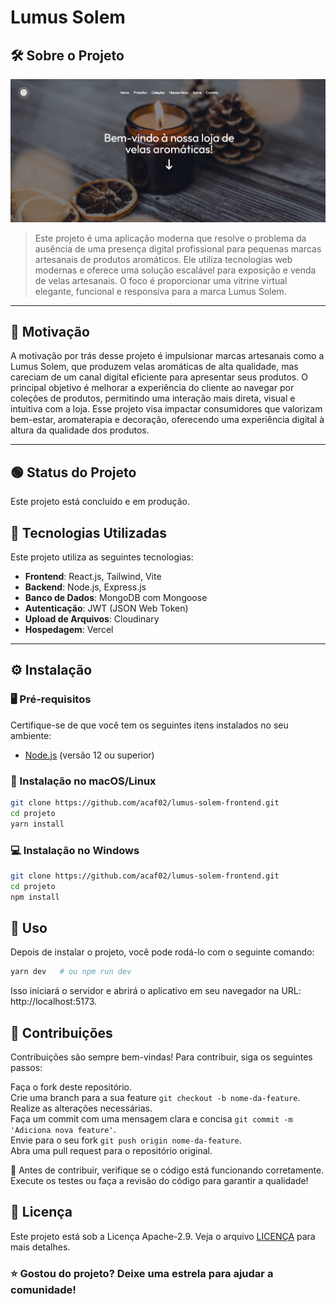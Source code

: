 # Lumus Solem

## 🛠️ Sobre o Projeto

![Exemplo de Imagem](imagem.png) 

> Este projeto é uma aplicação moderna que resolve o problema da ausência de uma presença digital profissional para pequenas marcas artesanais de produtos aromáticos. Ele utiliza tecnologias web modernas e oferece uma solução escalável para exposição e venda de velas artesanais. O foco é proporcionar uma vitrine virtual elegante, funcional e responsiva para a marca Lumus Solem.

---

## 🎯 Motivação

A motivação por trás desse projeto é impulsionar marcas artesanais como a Lumus Solem, que produzem velas aromáticas de alta qualidade, mas careciam de um canal digital eficiente para apresentar seus produtos. O principal objetivo é melhorar a experiência do cliente ao navegar por coleções de produtos, permitindo uma interação mais direta, visual e intuitiva com a loja. Esse projeto visa impactar consumidores que valorizam bem-estar, aromaterapia e decoração, oferecendo uma experiência digital à altura da qualidade dos produtos.

---
## 🟢 Status do Projeto

Este projeto está concluído e em produção.

## 🧰 Tecnologias Utilizadas

Este projeto utiliza as seguintes tecnologias:

- **Frontend**: React.js, Tailwind, Vite
- **Backend**: Node.js, Express.js
- **Banco de Dados**: MongoDB com Mongoose
- **Autenticação**: JWT (JSON Web Token)
- **Upload de Arquivos**: Cloudinary
- **Hospedagem**: Vercel

---

## ⚙️ Instalação

### 🖥️ Pré-requisitos

Certifique-se de que você tem os seguintes itens instalados no seu ambiente:

- [Node.js](https://nodejs.org) (versão 12 ou superior)

### 🔧 Instalação no macOS/Linux

```bash
git clone https://github.com/acaf02/lumus-solem-frontend.git
cd projeto
yarn install

```

### 💻 Instalação no Windows

```bash
git clone https://github.com/acaf02/lumus-solem-frontend.git
cd projeto
npm install

```

## 🚀 Uso

Depois de instalar o projeto, você pode rodá-lo com o seguinte comando:
```bash
yarn dev   # ou npm run dev

```
Isso iniciará o servidor e abrirá o aplicativo em seu navegador na URL: http://localhost:5173.

## 🤝 Contribuições

Contribuições são sempre bem-vindas! Para contribuir, siga os seguintes passos:

Faça o fork deste repositório.<br>
Crie uma branch para a sua feature `git checkout -b nome-da-feature`.<br>
Realize as alterações necessárias.<br>
Faça um commit com uma mensagem clara e concisa `git commit -m 'Adiciona nova feature'`.<br>
Envie para o seu fork `git push origin nome-da-feature`.<br>
Abra uma pull request para o repositório original.<br>

🔄 Antes de contribuir, verifique se o código está funcionando corretamente. Execute os testes ou faça a revisão do código para garantir a qualidade!

## 📜 Licença

Este projeto está sob a Licença Apache-2.9. Veja o arquivo [LICENÇA](LICENSE.md) para mais detalhes.

### ⭐ Gostou do projeto? Deixe uma estrela para ajudar a comunidade!
